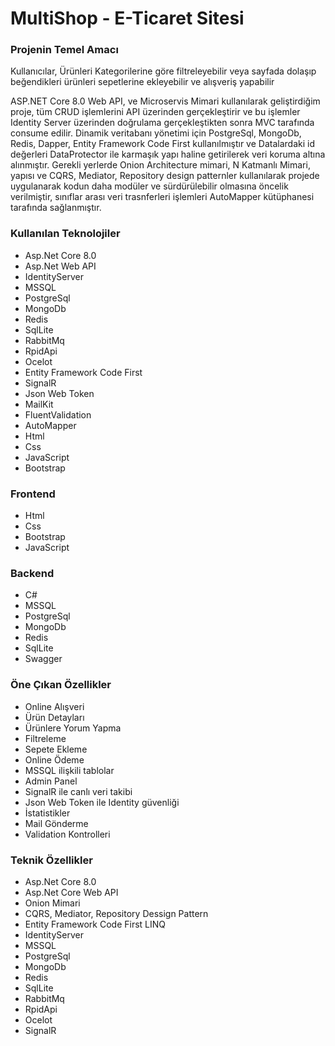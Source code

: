 <h1>MultiShop - E-Ticaret Sitesi</h1>
<h3>Projenin Temel Amacı</h3>
<p>Kullanıcılar, Ürünleri Kategorilerine göre filtreleyebilir veya sayfada dolaşıp beğendikleri ürünleri sepetlerine ekleyebilir ve alışveriş yapabilir</p>
<p>ASP.NET Core 8.0 Web API, ve Microservis Mimari kullanılarak geliştirdiğim proje, tüm CRUD işlemlerini API üzerinden gerçekleştirir ve bu işlemler Identity Server üzerinden doğrulama gerçekleştikten sonra MVC tarafında consume edilir.
  Dinamik veritabanı yönetimi için PostgreSql, MongoDb, Redis, Dapper, Entity Framework Code First kullanılmıştır ve Datalardaki id değerleri DataProtector ile karmaşık yapı haline getirilerek veri koruma altına alınmıştır. Gerekli yerlerde
 Onion Architecture mimari, N Katmanlı Mimari,  yapısı ve CQRS, Mediator, Repository design patternler kullanılarak projede uygulanarak kodun daha modüler ve sürdürülebilir olmasına öncelik verilmiştir, sınıflar arası veri trasnferleri işlemleri AutoMapper kütüphanesi tarafında sağlanmıştır.</p>
 <h3>Kullanılan Teknolojiler</h3>
 <ul>
   <li>Asp.Net Core 8.0</li>
   <li>Asp.Net Web API</li>
   <li>IdentityServer</li>
   <li>MSSQL</li>
   <li>PostgreSql</li>
   <li>MongoDb</li>
   <li>Redis</li>
   <li>SqlLite</li>
   <li>RabbitMq</li>
   <li>RpidApi</li>
   <li>Ocelot</li>
   <li>Entity Framework Code First</li>
   <li>SignalR</li>
   <li>Json Web Token</li>
   <li>MailKit</li>
   <li>FluentValidation</li>
   <li>AutoMapper</li>
   <li>Html</li>
   <li>Css</li>
   <li>JavaScript</li>
   <li>Bootstrap</li>
 </ul>

<h3>Frontend</h3>
 <ul>
   <li>Html</li>
   <li>Css</li>
   <li>Bootstrap</li>
   <li>JavaScript</li>
 </ul>
<h3>Backend</h3>
<ul>
  <li>C#</li>
  <li>MSSQL</li>
  <li>PostgreSql</li>
  <li>MongoDb</li>
  <li>Redis</li>
  <li>SqlLite</li>
  <li>Swagger</li>
</ul>
<h3>Öne Çıkan Özellikler</h3>
<ul>
  <li>Online Alışveri</li>
  <li>Ürün Detayları</li>
  <li>Ürünlere Yorum Yapma</li>
  <li>Filtreleme</li>
  <li>Sepete Ekleme</li>
  <li>Online Ödeme</li>
  <li>MSSQL ilişkili tablolar</li>
  <li>Admin Panel</li>
  <li>SignalR ile canlı veri takibi</li>
  <li>Json Web Token ile Identity güvenliği</li>
  <li>İstatistikler</li>
  <li>Mail Gönderme</li>
  <li>Validation Kontrolleri</li>
</ul>
<h3>Teknik Özellikler</h3>
<ul>
  <li>Asp.Net Core 8.0</li>
  <li>Asp.Net Core Web API</li>
  <li>Onion Mimari</li>
  <li>CQRS, Mediator, Repository Dessign Pattern</li>
  <li>Entity Framework Code First LINQ</li>
  <li>IdentityServer</li>
  <li>MSSQL</li>
  <li>PostgreSql</li>
  <li>MongoDb</li>
  <li>Redis</li>
  <li>SqlLite</li>
  <li>RabbitMq</li>
  <li>RpidApi</li>
  <li>Ocelot</li>
  <li>SignalR</li>
</ul>
